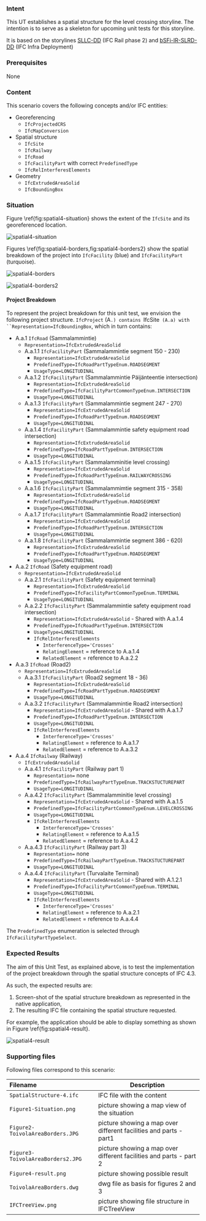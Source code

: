 ### Intent

This UT establishes a spatial structure for the level crossing storyline. The intention is to serve as a skeleton for upcoming unit tests for this storyline.

It is based on the storylines [SLLC-DD](https://app.box.com/folder/119147119179?s=q1x0vz7yqq7otrlet7dm2dx4u44s8fks) (IFC Rail phase 2) and [bSFi-IR-SLRD-DD](https://app.box.com/folder/122373280942?s=x9q3q62tcc77hdqpdw0vjncj7bg3byay) (IFC Infra Deployment)

### Prerequisites

None

### Content

This scenario covers the following concepts and/or IFC entities:

- Georeferencing
    - `IfcProjectedCRS`
    - `IfcMapConversion`
- Spatial structure
    - `IfcSite`
    - `IfcRailway`
    - `IfcRoad`
    - `IfcFacilityPart` with correct `PredefinedType`
    - `IfcRelInterferesElements`
- Geometry
    - `IfcExtrudedAreaSolid`
    - `IfcBoundingBox`

### Situation

Figure \ref{fig:spatial4-situation} shows the extent of the `IfcSite` and its georeferenced location.

![spatial4-situation](../SpatialStructure-4/Figure1-Situation.PNG "Caption")

Figures \ref{fig:spatial4-borders,fig:spatial4-borders2} show the spatial breakdown of the project into `IfcFacility` (blue) and `IfcFacilityPart` (turquoise).

![spatial4-borders](../SpatialStructure-4/Figure2-ToivolaAreaBorders.JPG "Caption")

![spatial4-borders2](../SpatialStructure-4/Figure3-ToivolaAreaBorders2.JPG "Caption")

#### Project Breakdown

To represent the project breakdown for this unit test, we envision the following project structure.
`IfcProject` (A`.) contains `IfcSite` (A.a) with ``Representation=IfcBoundingBox`, which in turn contains:

- A.a.1 `IfcRoad` (Sammalammintie)
    - `Representation=IfcExtrudedAreaSolid`
    - A.a.1.1 `IfcFacilityPart` (Sammalammintie segment 150 - 230)
        - `Representation=IfcExtrudedAreaSolid`
        - `PredefinedType=IfcRoadPartTypeEnum.ROADSEGMENT`
        - `UsageType=LONGITUDINAL`
    - A.a.1.2 `IfcFacilityPart` (Sammalammintie Päijänteentie intersection)
        - `Representation=IfcExtrudedAreaSolid`
        - `PredefinedType=IfcFacilityPartCommonTypeEnum.INTERSECTION`
        - `UsageType=LONGITUDINAL`
    - A.a.1.3 `IfcFacilityPart` (Sammalammintie segment 247 - 270)
        - `Representation=IfcExtrudedAreaSolid`
        - `PredefinedType=IfcRoadPartTypeEnum.ROADSEGMENT`
        - `UsageType=LONGITUDINAL`
    - A.a.1.4 `IfcFacilityPart` (Sammalammintie safety equipment road intersection)
        - `Representation=IfcExtrudedAreaSolid`
        - `PredefinedType=IfcRoadPartTypeEnum.INTERSECTION`
        - `UsageType=LONGITUDINAL`
    - A.a.1.5 `IfcFacilityPart` (Sammalamminitie level crossing)
        - `Representation=IfcExtrudedAreaSolid`
        - `PredefinedType=IfcRoadPartTypeEnum.RAILWAYCROSSING`
        - `UsageType=LONGITUDINAL`
    - A.a.1.6 `IfcFacilityPart` (Sammalammimtie segment 315 - 358)
        - `Representation=IfcExtrudedAreaSolid`
        - `PredefinedType=IfcRoadPartTypeEnum.ROADSEGMENT`
        - `UsageType=LONGITUDINAL`
    - A.a.1.7 `IfcFacilityPart` (Sammalammintie Road2 intersection)
        - `Representation=IfcExtrudedAreaSolid`
        - `PredefinedType=IfcRoadPartTypeEnum.INTERSECTION`
        - `UsageType=LONGITUDINAL`
    - A.a.1.8 `IfcFacilityPart` (Sammalammintie segment 386 - 620)
        - `Representation=IfcExtrudedAreaSolid`
        - `PredefinedType=IfcRoadPartTypeEnum.ROADSEGMENT`
        - `UsageType=LONGITUDINAL`
- A.a.2 `IfcRoad` (Safety equipment road)
    - `Representation=IfcExtrudedAreaSolid`
    - A.a.2.1 `IfcFacilityPart` (Safety equipment terminal)
        - `Representation=IfcExtrudedAreaSolid`
        - `PredefinedType=IfcFacilityPartCommonTypeEnum.TERMINAL`
        - `UsageType=LONGITUDINAL`
    - A.a.2.2 `IfcFacilityPart` (Sammalammintie safety equipment road intersection)
        - `Representation=IfcExtrudedAreaSolid` - Shared with A.a.1.4
        - `PredefinedType=IfcRoadPartTypeEnum.INTERSECTION`
        - `UsageType=LONGITUDINAL`
        - `IfcRelInterferesElements`
            - `InterferenceType='Crosses'`
            - `RelatingElement` = reference to A.a.1.4
            - `RelatedElement` = reference to A.a.2.2
- A.a.3 `IfcRoad` (Road2)
    - `Representation=IfcExtrudedAreaSolid`
    - A.a.3.1 `IfcFacilityPart` (Road2 segment 18 - 36)
        - `Representation=IfcExtrudedAreaSolid`
        - `PredefinedType=IfcRoadPartTypeEnum.ROADSEGMENT`
        - `UsageType=LONGITUDINAL`
    - A.a.3.2 `IfcFacilityPart` (Sammalammintie Road2 intersection)
        - `Representation=IfcExtrudedAreaSolid` - Shared with A.a.1.7
        - `PredefinedType=IfcRoadPartTypeEnum.INTERSECTION`
        - `UsageType=LONGITUDINAL`
        - `IfcRelInterferesElements`
            - `InterferenceType='Crosses'`
            - `RelatingElement` = reference to A.a.1.7
            - `RelatedElement` = reference to A.a.3.2
- A.a.4 `IfcRailway` (Railway)
    - `IfcExtrudedAreaSolid`
    - A.a.4.1 `IfcFacilityPart` (Railway part 1)
        - `Representation=` none
        - `PredefinedType=IfcRailwayPartTypeEnum.TRACKSTUCTUREPART`
        - `UsageType=LONGITUDINAL`
    - A.a.4.2 `IfcFacilityPart` (Sammalamminitie level crossing)
        - `Representation=IfcExtrudedAreaSolid` - Shared with A.a.1.5
        - `PredefinedType=IfcFacilityPartCommonTypeEnum.LEVELCROSSING`
        - `UsageType=LONGITUDINAL`
        - `IfcRelInterferesElements`
            - `InterferenceType='Crosses'`
            - `RelatingElement` = reference to A.a.1.5
            - `RelatedElement` = reference to A.a.4.2
    - A.a.4.3 `IfcFacilityPart` (Railway part 3)
        - `Representation=` none
        - `PredefinedType=IfcRailwayPartTypeEnum.TRACKSTUCTUREPART`
        - `UsageType=LONGITUDINAL`
    - A.a.4.4 `IfcFacilityPart` (Turvalaite Terminal)
        - `Representation=IfcExtrudedAreaSolid` - Shared with A.1.2.1
        - `PredefinedType=IfcFacilityPartCommonTypeEnum.TERMINAL`
        - `UsageType=LONGITUDINAL`
        - `IfcRelInterferesElements`
            - `InterferenceType='Crosses'`
            - `RelatingElement` = reference to A.a.2.1
            - `RelatedElement` = reference to A.a.4.4

The `PredefinedType` enumeration is selected through `IfcFacilityPartTypeSelect`.

### Expected Results

The aim of this Unit Test, as explained above, is to test the implementation of the project breakdown through the spatial structure concepts of IFC 4.3.

As such, the expected results are:

1. Screen-shot of the spatial structure breakdown as represented in the native application,
2. The resulting IFC file containing the spatial structure requested.

For example, the application should be able to display something as shown in Figure \ref{fig:spatial4-result}.

![spatial4-result](../SpatialStructure-4/Figure4-result.png "Expected result in software.")

### Supporting files

Following files correspond to this scenario:

| Filename                          | Description                                                  |
|:--------------------------------- | ------------------------------------------------------------ |
| `SpatialStructure-4.ifc`          | IFC file with the content                                    |
| `Figure1-Situation.png`           | picture showing a map view of the situation                  |
| `Figure2-ToivolaAreaBorders.JPG`  | picture showing a map over different facilities and parts - part1 |
| `Figure3-ToivolaAreaBorders2.JPG` | picture showing a map over different facilities and parts - part 2 |
| `Figure4-result.png`              | picture showing possible result                              |
| `ToivolaAreaBorders.dwg`          | dwg file as basis for figures 2 and 3                        |
| `IFCTreeView.png`                 | picture showing file structure in IFCTreeView                |
